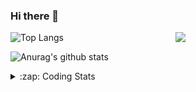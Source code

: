### Hi there 👋

<!--
**tao8687/tao8687** is a ✨ _special_ ✨ repository because its `README.md` (this file) appears on your GitHub profile.

Here are some ideas to get you started:

- 🔭 I’m currently working on ...
- 🌱 I’m currently learning ...
- 👯 I’m looking to collaborate on ...
- 🤔 I’m looking for help with ...
- 💬 Ask me about ...
- 📫 How to reach me: ...
- 😄 Pronouns: ...
- ⚡ Fun fact: ...
-->

<img align='right' src="https://media.giphy.com/media/M9gbBd9nbDrOTu1Mqx/giphy.gif" width="240">

  
![Top Langs](https://github-readme-stats.vercel.app/api/top-langs/?username=tao8687&layout=compact&title_color=23238E&text_color=A67D3D)

![Anurag's github stats](https://github-readme-stats.vercel.app/api?username=tao8687&show_icons=true&&text_color=A67D3D&title_color=23238E&show_icons=false&count_private=true&hide=stars)

<details>
  <summary>:zap: Coding Stats</summary>
  <br>
    
<!--START_SECTION:waka-->
![Code Time](http://img.shields.io/badge/Code%20Time-2%2C123%20hrs%2021%20mins-blue)

![Profile Views](http://img.shields.io/badge/Profile%20Views-2-blue)

**🐱 My GitHub Data** 

> 📦 1.5 MB Used in GitHub's Storage 
 > 
> 🏆 216 Contributions in the Year 2025
 > 
> 🚫 Not Opted to Hire
 > 
> 📜 63 Public Repositories 
 > 
> 🔑 24 Private Repositories 
 > 
**I'm an Early 🐤** 

```text
🌞 Morning                1818 commits        ██████████████████████░░░   89.51 % 
🌆 Daytime                90 commits          █░░░░░░░░░░░░░░░░░░░░░░░░   04.43 % 
🌃 Evening                119 commits         █░░░░░░░░░░░░░░░░░░░░░░░░   05.86 % 
🌙 Night                  4 commits           ░░░░░░░░░░░░░░░░░░░░░░░░░   00.20 % 
```
📅 **I'm Most Productive on Wednesday** 

```text
Monday                   291 commits         ████░░░░░░░░░░░░░░░░░░░░░   14.33 % 
Tuesday                  277 commits         ███░░░░░░░░░░░░░░░░░░░░░░   13.64 % 
Wednesday                348 commits         ████░░░░░░░░░░░░░░░░░░░░░   17.13 % 
Thursday                 272 commits         ███░░░░░░░░░░░░░░░░░░░░░░   13.39 % 
Friday                   288 commits         ████░░░░░░░░░░░░░░░░░░░░░   14.18 % 
Saturday                 282 commits         ███░░░░░░░░░░░░░░░░░░░░░░   13.88 % 
Sunday                   273 commits         ███░░░░░░░░░░░░░░░░░░░░░░   13.44 % 
```


📊 **This Week I Spent My Time On** 

```text
🕑︎ Time Zone: Asia/Shanghai

💬 Programming Languages: 
C++                      3 hrs 45 mins       ████████████░░░░░░░░░░░░░   46.78 % 
XML                      2 hrs 32 mins       ████████░░░░░░░░░░░░░░░░░   31.70 % 
Markdown                 41 mins             ██░░░░░░░░░░░░░░░░░░░░░░░   08.57 % 
C                        29 mins             ██░░░░░░░░░░░░░░░░░░░░░░░   06.21 % 
INI                      17 mins             █░░░░░░░░░░░░░░░░░░░░░░░░   03.68 % 

🔥 Editors: 
Cursor                   4 hrs 16 mins       █████████████░░░░░░░░░░░░   53.40 % 
VS Code                  3 hrs 44 mins       ████████████░░░░░░░░░░░░░   46.60 % 

🐱‍💻 Projects: 
icart_mini_driver_ws     2 hrs 40 mins       ████████░░░░░░░░░░░░░░░░░   33.41 % 
als_ros                  1 hr 18 mins        ████░░░░░░░░░░░░░░░░░░░░░   16.36 % 
snap_map_icp             1 hr 17 mins        ████░░░░░░░░░░░░░░░░░░░░░   16.06 % 
quickmcl                 47 mins             ██░░░░░░░░░░░░░░░░░░░░░░░   09.80 % 
src                      46 mins             ██░░░░░░░░░░░░░░░░░░░░░░░   09.66 % 

💻 Operating System: 
Linux                    8 hrs 1 min         █████████████████████████   100.00 % 
```

**I Mostly Code in C++** 

```text
C++                      11 repos            █████████░░░░░░░░░░░░░░░░   34.38 % 
Python                   8 repos             ██████░░░░░░░░░░░░░░░░░░░   25.00 % 
JavaScript               2 repos             ██░░░░░░░░░░░░░░░░░░░░░░░   06.25 % 
Batchfile                1 repo              █░░░░░░░░░░░░░░░░░░░░░░░░   03.12 % 
HTML                     1 repo              █░░░░░░░░░░░░░░░░░░░░░░░░   03.12 % 
```



**Timeline**

![Lines of Code chart](https://raw.githubusercontent.com/tao8687/tao8687/master/assets/bar_graph.png)


 Last Updated on 03/08/2025 02:24:19 UTC
<!--END_SECTION:waka-->
</details>
